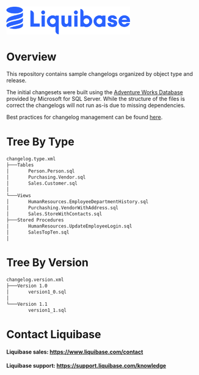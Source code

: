 <p align="left">
  <img src="img/liquibase.png" alt="Liquibase Logo" title="Liquibase Logo" width="324" height="72">
</p>

# Overview
This repository contains sample changelogs organized by object type and release.

The initial changesets were built using the [Adventure Works Database](https://learn.microsoft.com/en-us/sql/samples/adventureworks-install-configure?view=sql-server-ver16&tabs=ssms) provided by Microsoft for SQL Server. While the structure of the files is correct the changelogs will not run as-is due to missing dependencies.

Best practices for changelog management can be found [here](https://docs.liquibase.com/concepts/bestpractices.html).

# Tree By Type
```
changelog.type.xml
├───Tables
│       Person.Person.sql
│       Purchasing.Vendor.sql
│       Sales.Customer.sql
│
└───Views
│       HumanResources.EmployeeDepartmentHistory.sql
│       Purchashing.VendorWithAddress.sql
│       Sales.StoreWithContacts.sql
├───Stored Procedures
│       HumanResources.UpdateEmployeeLogin.sql
│       SalesTopTen.sql
│
```

# Tree By Version
```
changelog.version.xml
├───Version 1.0
│       version1_0.sql
│
└───Version 1.1
        version1_1.sql
```

# Contact Liquibase
#### Liquibase sales: https://www.liquibase.com/contact
#### Liquibase support: https://support.liquibase.com/knowledge
